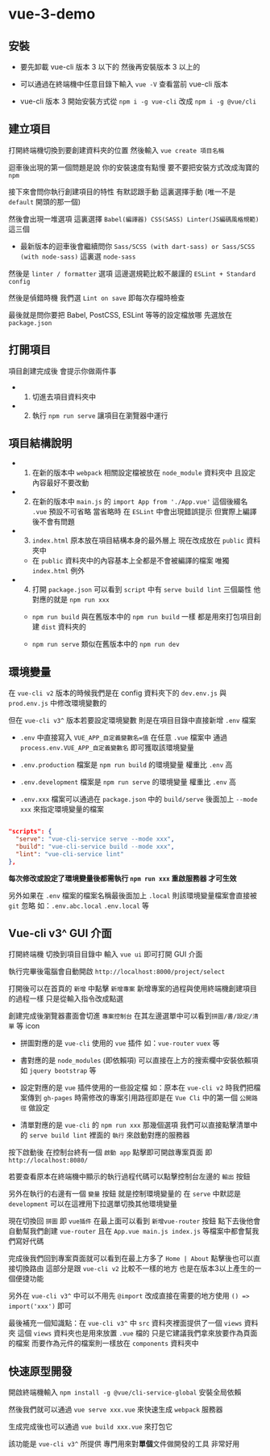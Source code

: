 # vue-3-demo

## 安裝

* 要先卸載 vue-cli 版本 3 以下的 然後再安裝版本 3 以上的

* 可以通過在終端機中任意目錄下輸入 `vue -V` 查看當前 vue-cli 版本

* vue-cli 版本 3 開始安裝方式從 `npm i -g vue-cli` 改成 `npm i -g @vue/cli`


## 建立項目

打開終端機切換到要創建資料夾的位置 然後輸入 `vue create 項目名稱`

迴車後出現的第一個問題是說 你的安裝速度有點慢 要不要把安裝方式改成淘寶的 `npm`

接下來會問你執行創建項目的特性 有默認跟手動 這裏選擇手動 (唯一不是 `default` 開頭的那一個)

然後會出現一堆選項 這裏選擇 `Babel(編譯器) CSS(SASS) Linter(JS編碼風格規範)` 這三個

* 最新版本的迴車後會繼續問你 `Sass/SCSS (with dart-sass) or Sass/SCSS (with node-sass)` 這裏選 `node-sass`

然後是 `linter / formatter` 選項 這邊選規範比較不嚴謹的 `ESLint + Standard config`

然後是偵錯時機 我們選 `Lint on save` 即每次存檔時檢查

最後就是問你要把 Babel, PostCSS, ESLint 等等的設定檔放哪 先選放在 `package.json`

## 打開項目

項目創建完成後 會提示你做兩件事

- 1. 切進去項目資料夾中

- 2. 執行 `npm run serve` 讓項目在瀏覽器中運行

## 項目結構說明

- 1. 在新的版本中 `webpack` 相關設定檔被放在 `node_module` 資料夾中 且設定內容最好不要改動

- 2. 在新的版本中 `main.js` 的 `import App from './App.vue'` 這個後綴名 `.vue` 預設不可省略 當省略時 在 `ESLint` 中會出現錯誤提示 但實際上編譯後不會有問題

- 3. `index.html` 原本放在項目結構本身的最外層上 現在改成放在 `public` 資料夾中

    * 在 `public` 資料夾中的內容基本上全都是不會被編譯的檔案 唯獨 `index.html` 例外

- 4. 打開 `package.json` 可以看到 `script` 中有 `serve build lint` 三個屬性 他對應的就是 `npm run xxx`

    * `npm run build` 與在舊版本中的 `npm run build` 一樣 都是用來打包項目創建 `dist` 資料夾的

    * `npm run serve` 類似在舊版本中的 `npm run dev`

## 環境變量

在 `vue-cli v2` 版本的時候我們是在 config 資料夾下的 `dev.env.js` 與 `prod.env.js` 中修改環境變數的

但在 `vue-cli v3^` 版本若要設定環境變數 則是在項目目錄中直接新增 `.env` 檔案

  * `.env` 中直接寫入 `VUE_APP_自定義變數名=值` 在任意 `.vue` 檔案中 通過 `process.env.VUE_APP_自定義變數名` 即可獲取該環境變量

  * `.env.production` 檔案是 `npm run build` 的環境變量 權重比 `.env` 高

  * `.env.development` 檔案是 `npm run serve` 的環境變量 權重比 `.env` 高

  * `.env.xxx` 檔案可以通過在 `package.json` 中的 `build/serve` 後面加上 `--mode xxx` 來指定環境變量的檔案
  
  ```json
  
  "scripts": {
    "serve": "vue-cli-service serve --mode xxx",
    "build": "vue-cli-service build --mode xxx",
    "lint": "vue-cli-service lint"
  },
  
  ```

**每次修改或設定了環境變量後都需執行 `npm run xxx` 重啟服務器 才可生效**

另外如果在 `.env` 檔案的檔案名稱最後面加上 `.local` 則該環境變量檔案會直接被 `git` 忽略 如：`.env.abc.local` `.env.local` 等

## Vue-cli v3^ GUI 介面

打開終端機 切換到項目目錄中 輸入 `vue ui` 即可打開 GUI 介面

執行完畢後電腦會自動開啟 `http://localhost:8000/project/select`

打開後可以在首頁的 `新增` 中點擊 `新增專案` 新增專案的過程與使用終端機創建項目的過程一樣 只是從輸入指令改成點選

創建完成後瀏覽器畫面會切進 `專案控制台` 在其左邊選單中可以看到`拼圖/書/設定/清單` 等 icon

  * 拼圖對應的是 `vue-cli` 使用的 `vue` 插件 如：`vue-router` `vuex` 等

  * 書對應的是 `node_modules` (即依賴項) 可以直接在上方的搜索欄中安裝依賴項 如 `jquery bootstrap` 等

  * 設定對應的是 `vue` 插件使用的一些設定檔 如：原本在 `vue-cli v2` 時我們把檔案傳到 `gh-pages` 時需修改的專案引用路徑即是在 `Vue Cli` 中的第一個 `公開路徑` 做設定

  * 清單對應的是 `vue-cli` 的 `npm run xxx` 那幾個選項 我們可以直接點擊清單中的 `serve build lint` 裡面的 `執行` 來啟動對應的服務器

按下啟動後 在控制台終有一個 `啟動 app` 點擊即可開啟專案頁面 即 `http://localhost:8080/` 

若要查看原本在終端機中顯示的執行過程代碼可以點擊控制台左邊的 `輸出` 按鈕

另外在執行的右邊有一個 `變量` 按鈕 就是控制環境變量的 在 `serve` 中默認是 `development` 可以在這裡用下拉選單切換其他環境變量

現在切換回 `拼圖` 即 `vue插件` 在最上面可以看到 `新增vue-router` 按鈕 點下去後他會自動幫我們創建 `vue-router` 且在 `App.vue main.js index.js` 等檔案中都會幫我們寫好代碼

完成後我們回到專案頁面就可以看到在最上方多了 `Home | About` 點擊後也可以直接切換路由 這部分是跟 `vue-cli v2` 比較不一樣的地方 也是在版本3以上產生的一個便捷功能

另外在 `vue-cli v3^` 中可以不用先 `@import` 改成直接在需要的地方使用 `() => import('xxx')` 即可

最後補充一個知識點：在 `vue-cli v3^` 中 `src` 資料夾裡面提供了一個 `views` 資料夾 這個 `views` 資料夾也是用來放置 `.vue` 檔的 只是它建議我們拿來放要作為頁面的檔案 而要作為元件的檔案則一樣放在 `components` 資料夾中

## 快速原型開發

開啟終端機輸入 `npm install -g @vue/cli-service-global` 安裝全局依賴

然後我們就可以通過 `vue serve xxx.vue` 來快速生成 `webpack` 服務器

生成完成後也可以通過 `vue build xxx.vue` 來打包它

該功能是 `vue-cli v3^` 所提供 專門用來對**單個**文件做開發的工具 非常好用
